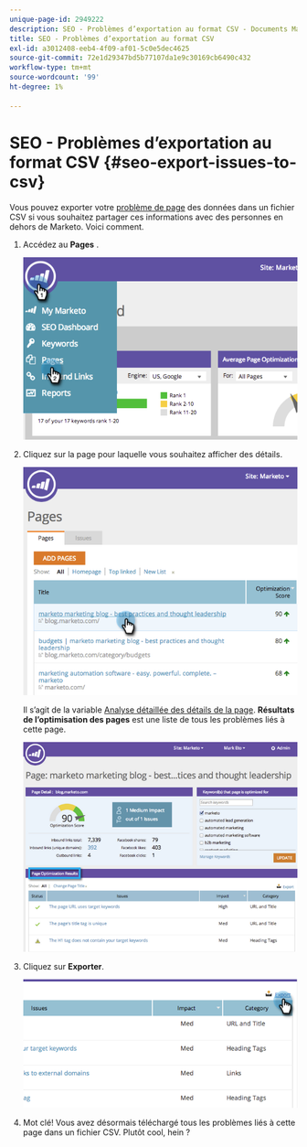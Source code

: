 ```yaml
---
unique-page-id: 2949222
description: SEO - Problèmes d’exportation au format CSV - Documents Marketo - Documentation du produit
title: SEO - Problèmes d’exportation au format CSV
exl-id: a3012408-eeb4-4f09-af01-5c0e5dec4625
source-git-commit: 72e1d29347bd5b77107da1e9c30169cb6490c432
workflow-type: tm+mt
source-wordcount: '99'
ht-degree: 1%

---
```


# SEO - Problèmes d’exportation au format CSV {#seo-export-issues-to-csv}

Vous pouvez exporter votre [problème de page](/help/marketo/product-docs/additional-apps/seo/pages/seo-understanding-pages.md) des données dans un fichier CSV si vous souhaitez partager ces informations avec des personnes en dehors de Marketo. Voici comment.

1. Accédez au **Pages** .

   ![](assets/image2014-9-18-13-3a16-3a5.png)

1. Cliquez sur la page pour laquelle vous souhaitez afficher des détails.

   ![](assets/image2014-9-18-13-3a16-3a8.png)

   Il s’agit de la variable [Analyse détaillée des détails de la page](/help/marketo/product-docs/additional-apps/seo/pages/seo-using-the-page-detail-drill-down.md). **Résultats de l’optimisation des pages** est une liste de tous les problèmes liés à cette page.

   ![](assets/image2014-9-18-13-3a16-3a12.png)

1. Cliquez sur **Exporter**.

   ![](assets/image2014-9-18-13-3a16-3a39.png)

1. Mot clé! Vous avez désormais téléchargé tous les problèmes liés à cette page dans un fichier CSV. Plutôt cool, hein ?
